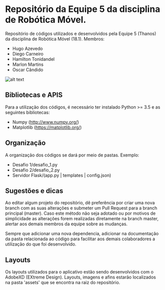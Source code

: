 # Repositório da Equipe 5 da disciplina de Robótica Móvel.
Repositório de códigos utilizados e desenvolvidos pela Equipe 5 (Thanos) da disciplina de Robótica Móvel (18.1).
Membros:
- Hugo Azevedo
- Diego Carneiro
- Hamilton Tonidandel
- Marlon Martins
- Oscar Cândido

![alt text](https://omelete.com.br/filmes/artigo/vingadores-guerra-infinita-thanos-se-considera-um-benfeitor-diz-dublador-do-vilao/)

## Bibliotecas e APIS
Para a utilização dos códigos, é necessário ter instalado Python >= 3.5 e as seguintes bibliotecas:
- Numpy (http://www.numpy.org/)
- Matplotlib (https://matplotlib.org/)

## Organização
A organização dos códigos se dará por meio de pastas.
Exemplo:
- Desafio 1/desafio_1.py
- Desafio 2/desafio_2.py
- Servidor Flask/(app.py | templates | config.json)

## Sugestões e dicas
Ao editar algum projeto do repositório, dê preferência por criar uma nova branch com as suas alterações e submeter um Pull Request para a branch principal (master). Caso este método não seja adotado ou por motivos de simplicidade as alterações forem realizadas diretamente na branch master, alertar aos demais membros da equipe sobre as mudanças.

Sempre que adicionar uma nova dependencia, adicionar na documentação da pasta relacionada ao código para facilitar aos demais colaboradores a utilização do que foi desenvolvido.

## Layouts
Os layouts utilizados para o aplicativo estão sendo desenvolvidos com o AdobeXD (EXtreme Design). Layouts, imagens e afins estarão localizados na pasta 'assets' que se encontra na raiz do repositório.
